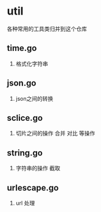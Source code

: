 # util
各种常用的工具类归并到这个仓库

## time.go
1. 格式化字符串


## json.go
1. json之间的转换

## sclice.go
1. 切片之间的操作 合并 对比 等操作

## string.go
1. 字符串的操作 截取

## urlescape.go
1. url 处理